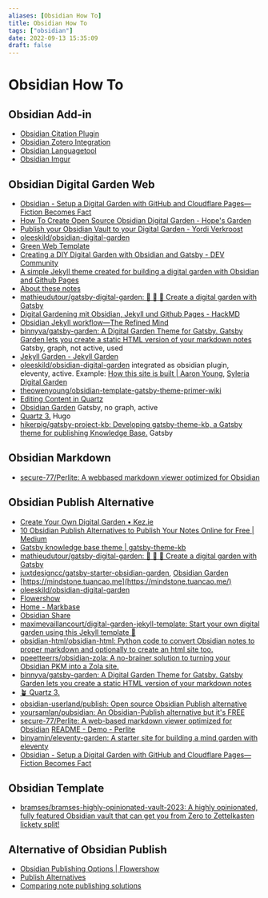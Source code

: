 ```yaml
---
aliases: [Obsidian How To]
title: Obsidian How To
tags: ["obsidian"]
date: 2022-09-13 15:35:09
draft: false
---
```


# Obsidian How To

## Obsidian Add-in

- [Obsidian Citation Plugin](https://github.com/hans/obsidian-citation-plugin)
- [Obsidian Zotero Integration](https://github.com/mgmeyers/obsidian-zotero-integration)
- [Obsidian Languagetool](https://github.com/Clemens-E/obsidian-languagetool-plugin)
- [Obsidian Imgur](https://github.com/gavvvr/obsidian-imgur-plugin)

## Obsidian Digital Garden Web

- [Obsidian - Setup a Digital Garden with GitHub and Cloudflare Pages—Fiction Becomes Fact](https://fictionbecomesfact.com/obsidian-setup-digitalgarden)
- [How To Create Open Source Obsidian Digital Garden - Hope's Garden](https://garden.umutyildirim.com/docs/tutorials/how%20to%20create%20open%20source%20obsidian%20digital%20garden/)
- [Publish your Obsidian Vault to your Digital Garden - Yordi Verkroost](https://yordi.me/publish-your-obsidian-vault-to-your-digital-garden/)
- [oleeskild/obsidian-digital-garden](https://github.com/oleeskild/obsidian-digital-garden)
- [Green Web Template](https://garden.megu.space/)
- [Creating a DIY Digital Garden with Obsidian and Gatsby - DEV Community](https://dev.to/joeholmes/creating-a-diy-digital-garden-with-obsidian-and-gatsby-378e)
- [A simple Jekyll theme created for building a digital garden with Obsidian and Github Pages](https://jekyllthemes.dev/a-simple-jekyll-theme-created-for-building-a-digital-garden-with-obsidian-and-github-pages/)
- [About these notes](https://mathieudutour.github.io/gatsby-digital-garden/)
- [mathieudutour/gatsby-digital-garden: 🌷 🌻 🌺 Create a digital garden with Gatsby](https://github.com/mathieudutour/gatsby-digital-garden)
- [Digital Gardening mit Obsidian, Jekyll und Github Pages - HackMD](https://hackmd.io/@holger-moller/learning-journey-digital-gardening-toc/%2FJSVmxguHSUGseZii4Wy-qw)
- [Obsidian Jekyll workflow—The Refined Mind](https://refinedmind.co/obsidian-jekyll-workflow)
- [binnyva/gatsby-garden: A Digital Garden Theme for Gatsby. Gatsby Garden lets you create a static HTML version of your markdown notes](https://github.com/binnyva/gatsby-garden) Gatsby, graph, not active, used
- [Jekyll Garden - Jekyll Garden](https://jekyll-garden.github.io/index.html)
- [oleeskild/obsidian-digital-garden](https://github.com/oleeskild/obsidian-digital-garden) integrated as obsidian plugin, eleventy, active. Example: [How this site is built | Aaron Young](https://ajy.co/how-this-site-is-built/), [Syleria Digital Garden](https://syleria.netlify.app/)
- [theowenyoung/obsidian-template-gatsby-theme-primer-wiki](https://github.com/theowenyoung/obsidian-template-gatsby-theme-primer-wiki)
- [Editing Content in Quartz](https://quartz.jzhao.xyz/notes/editing/)
- [Obsidian Garden](https://garden.gtsb.io/) Gatsby, no graph, active
- [Quartz 3.](https://quartz.jzhao.xyz/) Hugo
- [hikerpig/gatsby-project-kb: Developing gatsby-theme-kb, a Gatsby theme for publishing Knowledge Base.](https://github.com/hikerpig/gatsby-project-kb) Gatsby

## Obsidian Markdown

- [secure-77/Perlite: A webbased markdown viewer optimized for Obsidian](https://github.com/secure-77/Perlite)

## Obsidian Publish Alternative

- [Create Your Own Digital Garden • Kez.ie](https://www.kez.ie/notes/choosing%20the%20right%20platform%20to%20create%20a%20public%20digital%20garden/)
- [10 Obsidian Publish Alternatives to Publish Your Notes Online for Free | Medium](https://beingpax.medium.com/7-obsidian-publish-alternatives-to-publish-your-notes-online-for-free-33db4fb06f5)
- [Gatsby knowledge base theme | gatsby-theme-kb](https://gatsby-project-kb.vercel.app/)
- [mathieudutour/gatsby-digital-garden: 🌷 🌻 🌺 Create a digital garden with Gatsby](https://github.com/mathieudutour/gatsby-digital-garden)
- [juxtdesigncc/gatsby-starter-obsidian-garden](https://github.com/juxtdesigncc/gatsby-starter-obsidian-garden), [Obsidian Garden](https://garden.gtsb.io/)
- [https://mindstone.tuancao.me](https://mindstone.tuancao.me/)
- [oleeskild/obsidian-digital-garden](https://github.com/oleeskild/obsidian-digital-garden)
- [Flowershow](https://flowershow.app/)
- [Home - Markbase](https://www.markbase.xyz/Home)
- [Obsidian Share](https://file.obsidianshare.com/572e1ae4a0aeadf5943862d1deaf8fe6.html)
- [maximevaillancourt/digital-garden-jekyll-template: Start your own digital garden using this Jekyll template 🌱](https://github.com/maximevaillancourt/digital-garden-jekyll-template)
- [obsidian-html/obsidian-html: Python code to convert Obsidian notes to proper markdown and optionally to create an html site too.](https://github.com/obsidian-html/obsidian-html)
- [ppeetteerrs/obsidian-zola: A no-brainer solution to turning your Obsidian PKM into a Zola site.](https://github.com/ppeetteerrs/obsidian-zola)
- [binnyva/gatsby-garden: A Digital Garden Theme for Gatsby. Gatsby Garden lets you create a static HTML version of your markdown notes](https://github.com/binnyva/gatsby-garden/)
- [🪴 Quartz 3.](https://quartz.jzhao.xyz/)
- [obsidian-userland/publish: Open source Obsidian Publish alternative](https://github.com/obsidian-userland/publish)
- [yoursamlan/pubsidian: An Obsidian-Publish alternative but it's FREE](https://github.com/yoursamlan/pubsidian)
- [secure-77/Perlite: A web-based markdown viewer optimized for Obsidian](https://github.com/secure-77/Perlite) [README - Demo - Perlite](https://perlite.secure77.de/)
- [binyamin/eleventy-garden: A starter site for building a mind garden with eleventy](https://github.com/binyamin/eleventy-garden)
- [Obsidian - Setup a Digital Garden with GitHub and Cloudflare Pages—Fiction Becomes Fact](https://fictionbecomesfact.com/obsidian-setup-digitalgarden)

## Obsidian Template

- [bramses/bramses-highly-opinionated-vault-2023: A highly opinionated, fully featured Obsidian vault that can get you from Zero to Zettelkasten lickety split!](https://github.com/bramses/bramses-highly-opinionated-vault-2023)

## Alternative of Obsidian Publish

- [Obsidian Publishing Options | Flowershow](https://flowershow.app/notes/obsidian-publishing-options)
- [Publish Alternatives](https://kool.casa/notes/aizdxkgbr2lmkosw/)
- [Comparing note publishing solutions](https://fulcra.design/Notes/Comparing-note-publishing-solutions/)
